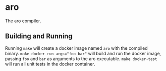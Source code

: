 # aro

The aro compiler.

## Building and Running

Running `make` will create a docker image named `aro` with the compiled
binary. `make docker-run args="foo bar"` will build and run the docker image,
passing `foo` and `bar` as arguments to the aro executable. `make docker-test`
will run all unit tests in the docker container.

